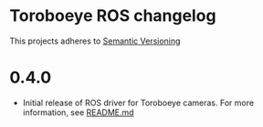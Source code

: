 # Toroboeye ROS changelog
This projects adheres to [Semantic Versioning](https://semver.org/)

# 0.4.0
- Initial release of ROS driver for Toroboeye cameras. For more information, see [README.md](./README.md)